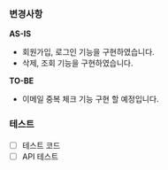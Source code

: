 ### 변경사항
<!-- 이 PR에서 어떤점들이 변경되었는지 기술해주세요. 가급적이면 as-is, to-be를 활용해서 작성해주세요.  -->
**AS-IS**
- 회원가입, 로그인 기능을 구현하였습니다.
- 삭제, 조회 기능을 구현하였습니다.

  
**TO-BE**
- 이메일 중복 체크 기능 구현 할 예정입니다.
### 테스트
<!-- 본 변경사항이 테스트가 되었는지 기술해주세요 --> 
- [ ] 테스트 코드
- [ ] API 테스트 
